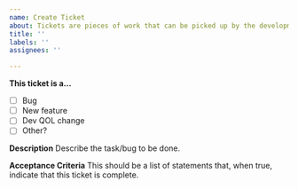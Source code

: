 ```yaml
---
name: Create Ticket
about: Tickets are pieces of work that can be picked up by the development team
title: ''
labels: ''
assignees: ''

---
```


**This ticket is a...**
- [ ] Bug
- [ ] New feature
- [ ] Dev QOL change
- [ ] Other?

**Description**
Describe the task/bug to be done.

**Acceptance Criteria**
This should be a list of statements that, when true, indicate that this ticket is complete.
